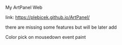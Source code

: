My ArtPanel Web

link:  https://plebicek.github.io/ArtPanel/


there are missing some features but will be later add 

Color pick
on mousedown event paint
